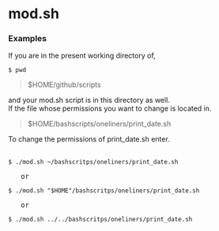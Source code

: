 # mod.sh

### Examples

If you are in the present working directory of,<br>

```
$ pwd
```

> $HOME/github/scripts

and your mod.sh script is in this directory as well.<br>
If the file whose permissions you want to change is located in.<br>

> $HOME/bashscripts/oneliners/print_date.sh

To change the permissions of print_date.sh enter.<br><br>

```
$ ./mod.sh ~/bashscritps/oneliners/print_date.sh
```
<pre>   or</pre>
```
$ ./mod.sh "$HOME"/bashscritps/oneliners/print_date.sh
```
<pre>   or</pre>
```
$ ./mod.sh ../../bashscritps/oneliners/print_date.sh
```

